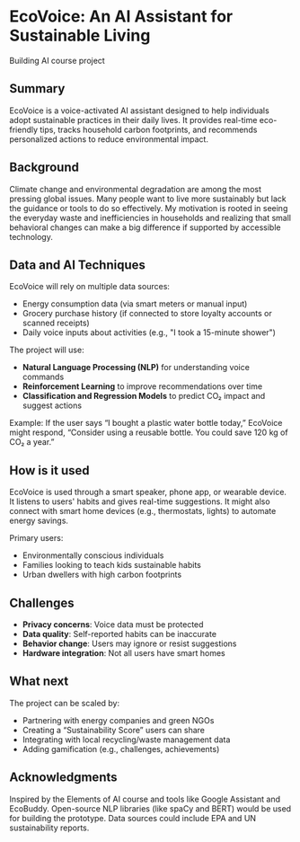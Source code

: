 # EcoVoice: An AI Assistant for Sustainable Living
Building AI course project

## Summary
EcoVoice is a voice-activated AI assistant designed to help individuals adopt sustainable practices in their daily lives. It provides real-time eco-friendly tips, tracks household carbon footprints, and recommends personalized actions to reduce environmental impact.

## Background
Climate change and environmental degradation are among the most pressing global issues. Many people want to live more sustainably but lack the guidance or tools to do so effectively. My motivation is rooted in seeing the everyday waste and inefficiencies in households and realizing that small behavioral changes can make a big difference if supported by accessible technology.

## Data and AI Techniques
EcoVoice will rely on multiple data sources:
- Energy consumption data (via smart meters or manual input)
- Grocery purchase history (if connected to store loyalty accounts or scanned receipts)
- Daily voice inputs about activities (e.g., "I took a 15-minute shower")

The project will use:
- **Natural Language Processing (NLP)** for understanding voice commands
- **Reinforcement Learning** to improve recommendations over time
- **Classification and Regression Models** to predict CO₂ impact and suggest actions

Example: If the user says “I bought a plastic water bottle today,” EcoVoice might respond, “Consider using a reusable bottle. You could save 120 kg of CO₂ a year.”

## How is it used
EcoVoice is used through a smart speaker, phone app, or wearable device. It listens to users' habits and gives real-time suggestions. It might also connect with smart home devices (e.g., thermostats, lights) to automate energy savings.

Primary users:
- Environmentally conscious individuals
- Families looking to teach kids sustainable habits
- Urban dwellers with high carbon footprints

## Challenges
- **Privacy concerns**: Voice data must be protected
- **Data quality**: Self-reported habits can be inaccurate
- **Behavior change**: Users may ignore or resist suggestions
- **Hardware integration**: Not all users have smart homes

## What next
The project can be scaled by:
- Partnering with energy companies and green NGOs
- Creating a “Sustainability Score” users can share
- Integrating with local recycling/waste management data
- Adding gamification (e.g., challenges, achievements)

## Acknowledgments
Inspired by the Elements of AI course and tools like Google Assistant and EcoBuddy. Open-source NLP libraries (like spaCy and BERT) would be used for building the prototype. Data sources could include EPA and UN sustainability reports.
